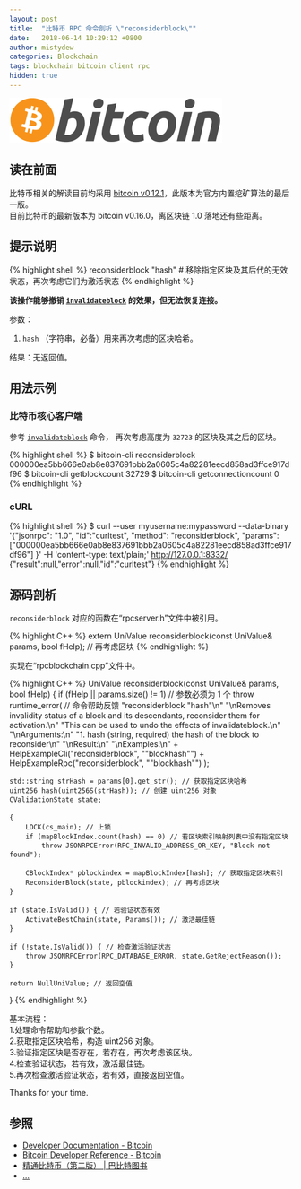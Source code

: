 ```yaml
---
layout: post
title:  "比特币 RPC 命令剖析 \"reconsiderblock\""
date:   2018-06-14 10:29:12 +0800
author: mistydew
categories: Blockchain
tags: blockchain bitcoin client rpc
hidden: true
---
```

![bitcoin](/images/20180504/bitcoin.svg)

## 读在前面
比特币相关的解读目前均采用 [bitcoin v0.12.1](https://github.com/bitcoin/bitcoin/tree/v0.12.1)，此版本为官方内置挖矿算法的最后一版。<br>
目前比特币的最新版本为 bitcoin v0.16.0，离区块链 1.0 落地还有些距离。

## 提示说明

{% highlight shell %}
reconsiderblock "hash" # 移除指定区块及其后代的无效状态，再次考虑它们为激活状态
{% endhighlight %}

**该操作能够撤销 [`invalidateblock`](/2018/06/14/bitcoin-rpc-command-invalidateblock) 的效果，但无法恢复连接。**

参数：<br>
1. `hash` （字符串，必备）用来再次考虑的区块哈希。

结果：无返回值。

## 用法示例

### 比特币核心客户端

参考 [`invalidateblock`](/2018/06/14/bitcoin-rpc-command-invalidateblock) 命令，
再次考虑高度为 `32723` 的区块及其之后的区块。

{% highlight shell %}
$ bitcoin-cli reconsiderblock 000000ea5bb666e0ab8e837691bbb2a0605c4a82281eecd858ad3ffce917df96
$ bitcoin-cli getblockcount
32729
$ bitcoin-cli getconnectioncount
0
{% endhighlight %}

### cURL

{% highlight shell %}
$ curl --user myusername:mypassword --data-binary '{"jsonrpc": "1.0", "id":"curltest", "method": "reconsiderblock", "params": ["000000ea5bb666e0ab8e837691bbb2a0605c4a82281eecd858ad3ffce917df96"] }' -H 'content-type: text/plain;' http://127.0.0.1:8332/
{"result":null,"error":null,"id":"curltest"}
{% endhighlight %}

## 源码剖析
`reconsiderblock` 对应的函数在“rpcserver.h”文件中被引用。

{% highlight C++ %}
extern UniValue reconsiderblock(const UniValue& params, bool fHelp); // 再考虑区块
{% endhighlight %}

实现在“rpcblockchain.cpp”文件中。

{% highlight C++ %}
UniValue reconsiderblock(const UniValue& params, bool fHelp)
{
    if (fHelp || params.size() != 1) // 参数必须为 1 个
        throw runtime_error( // 命令帮助反馈
            "reconsiderblock \"hash\"\n"
            "\nRemoves invalidity status of a block and its descendants, reconsider them for activation.\n"
            "This can be used to undo the effects of invalidateblock.\n"
            "\nArguments:\n"
            "1. hash   (string, required) the hash of the block to reconsider\n"
            "\nResult:\n"
            "\nExamples:\n"
            + HelpExampleCli("reconsiderblock", "\"blockhash\"")
            + HelpExampleRpc("reconsiderblock", "\"blockhash\"")
        );

    std::string strHash = params[0].get_str(); // 获取指定区块哈希
    uint256 hash(uint256S(strHash)); // 创建 uint256 对象
    CValidationState state;

    {
        LOCK(cs_main); // 上锁
        if (mapBlockIndex.count(hash) == 0) // 若区块索引映射列表中没有指定区块
            throw JSONRPCError(RPC_INVALID_ADDRESS_OR_KEY, "Block not found");

        CBlockIndex* pblockindex = mapBlockIndex[hash]; // 获取指定区块索引
        ReconsiderBlock(state, pblockindex); // 再考虑区块
    }

    if (state.IsValid()) { // 若验证状态有效
        ActivateBestChain(state, Params()); // 激活最佳链
    }

    if (!state.IsValid()) { // 检查激活验证状态
        throw JSONRPCError(RPC_DATABASE_ERROR, state.GetRejectReason());
    }

    return NullUniValue; // 返回空值
}
{% endhighlight %}

基本流程：<br>
1.处理命令帮助和参数个数。<br>
2.获取指定区块哈希，构造 uint256 对象。<br>
3.验证指定区块是否存在，若存在，再次考虑该区块。<br>
4.检查验证状态，若有效，激活最佳链。<br>
5.再次检查激活验证状态，若有效，直接返回空值。

Thanks for your time.

## 参照
* [Developer Documentation - Bitcoin](https://bitcoin.org/en/developer-documentation)
* [Bitcoin Developer Reference - Bitcoin](https://bitcoin.org/en/developer-reference#reconsiderblock)
* [精通比特币（第二版） \| 巴比特图书](http://book.8btc.com/masterbitcoin2cn)
* [...](https://github.com/mistydew/blockchain)
